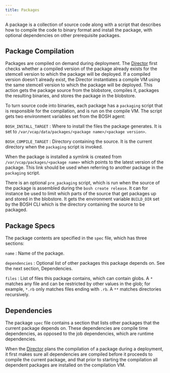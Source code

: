 ```yaml
---
title: Packages
---
```


A package is a collection of source code along with a script that describes how to compile the code to binary format and install the package, with optional dependencies on other prerequisite packages.

## <a id="package-compilation"></a> Package Compilation ##

Packages are compiled on demand during deployment. The [Director](/bosh/components/director.html) first checks whether a compiled version of the package already exists for the stemcell version to which the package will be deployed. If a compiled version doesn't already exist, the Director instantiates a compile VM using the same stemcell version to which the package will be deployed. This action gets the package source from the blobstore, compiles it, packages the resulting binaries, and stores the package in the blobstore.

To turn source code into binaries, each package has a `packaging` script that is responsible for the compilation, and is run on the compile VM. The script gets two environment variables set from the BOSH agent:

`BOSH_INSTALL_TARGET`
: Where to install the files the package generates. It is set to `/var/vcap/data/packages/<package name>/<package version>`.

`BOSH_COMPILE_TARGET`
: Directory containing the source. It is the current directory when the `packaging` script is invoked.

When the package is installed a symlink is created from `/var/vcap/packages/<package name>` which points to the latest version of the package. This link should be used when referring to another package in the `packaging` script.

There is an optional `pre_packaging` script, which is run when the source of the package is assembled during the `bosh create release`. It can for instance be used to limit which parts of the source that get packages up and stored in the blobstore. It gets the environment variable `BUILD_DIR` set by the BOSH CLI which is the directory containing the source to be packaged.

## <a id="package-specs"></a>Package Specs ##

The package contents are specified in the `spec` file, which has three sections:

`name`
: Name of the package.

`dependencies`
: Optional list of other packages this package depends on. See the next section, Dependencies.

`files`
: List of files this package contains, which can contain globs. A `*` matches any file and can be restricted by other values in the glob; for example, `*.rb` only matches files ending with `.rb`. A `**` matches directories recursively.

## <a id="dependencies"></a>Dependencies ##

The package `spec` file contains a section that lists other packages that the current package depends on. These dependencies are compile time dependencies, as opposed to the job dependencies, which are runtime dependencies.

When the [Director](/bosh/glossary.html#director) plans the compilation of a package during a deployment, it first makes sure all dependencies are compiled before it proceeds to compile the current package, and that prior to starting the compilation all dependent packages are installed on the compilation VM.
